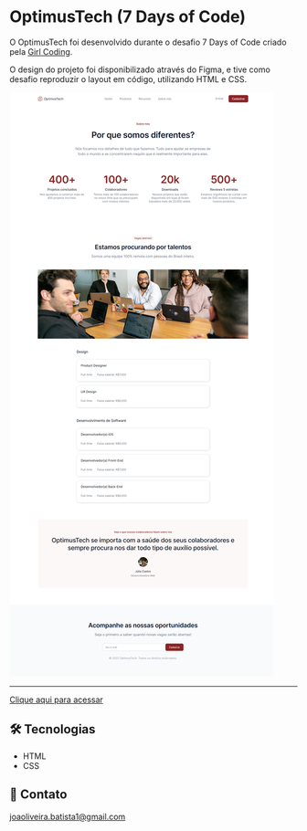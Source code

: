 # OptimusTech (7 Days of Code)

O OptimusTech foi desenvolvido durante o desafio 7 Days of Code criado pela [Girl Coding](https://github.com/giovannamoeller/).

O design do projeto foi disponibilizado através do Figma, e tive como desafio reproduzir o layout em código,
utilizando HTML e CSS.

![preview](./.github/preview.png)

---

[Clique aqui para acessar](https://joaoliveirapb.github.io/7daysOfCode-optimusTech/)

## 🛠️ Tecnologias

- HTML
- CSS

## 💙 Contato

joaoliveira.batista1@gmail.com
